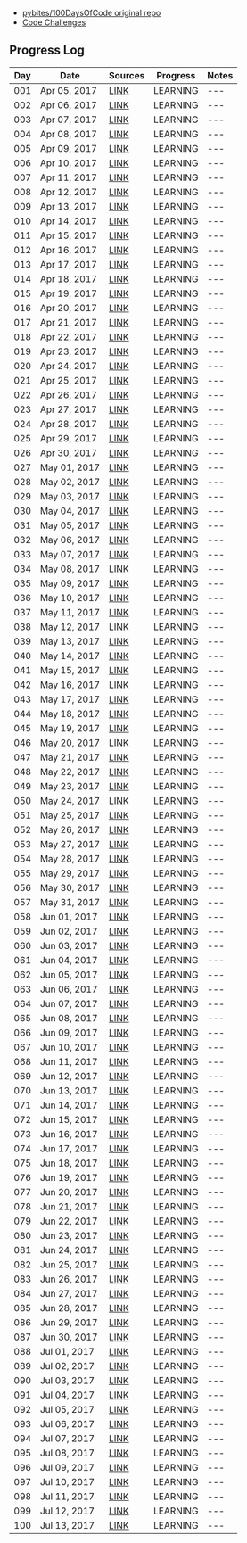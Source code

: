 * [pybites/100DaysOfCode original repo](https://github.com/pybites/100DaysOfCode)
* [Code Challenges](http://pybit.es/pages/challenges.html)
## Progress Log
| Day | Date | Sources | Progress | Notes |
| --- | --- | --- | --- | --- |
| 001 | Apr 05, 2017 | [LINK](001) | LEARNING | --- |
| 002 | Apr 06, 2017 | [LINK](002) | LEARNING | --- |
| 003 | Apr 07, 2017 | [LINK](003) | LEARNING | --- |
| 004 | Apr 08, 2017 | [LINK](004) | LEARNING | --- |
| 005 | Apr 09, 2017 | [LINK](005) | LEARNING | --- |
| 006 | Apr 10, 2017 | [LINK](006) | LEARNING | --- |
| 007 | Apr 11, 2017 | [LINK](007) | LEARNING | --- |
| 008 | Apr 12, 2017 | [LINK](008) | LEARNING | --- |
| 009 | Apr 13, 2017 | [LINK](009) | LEARNING | --- |
| 010 | Apr 14, 2017 | [LINK](010) | LEARNING | --- |
| 011 | Apr 15, 2017 | [LINK](011) | LEARNING | --- |
| 012 | Apr 16, 2017 | [LINK](012) | LEARNING | --- |
| 013 | Apr 17, 2017 | [LINK](013) | LEARNING | --- |
| 014 | Apr 18, 2017 | [LINK](014) | LEARNING | --- |
| 015 | Apr 19, 2017 | [LINK](015) | LEARNING | --- |
| 016 | Apr 20, 2017 | [LINK](016) | LEARNING | --- |
| 017 | Apr 21, 2017 | [LINK](017) | LEARNING | --- |
| 018 | Apr 22, 2017 | [LINK](018) | LEARNING | --- |
| 019 | Apr 23, 2017 | [LINK](019) | LEARNING | --- |
| 020 | Apr 24, 2017 | [LINK](020) | LEARNING | --- |
| 021 | Apr 25, 2017 | [LINK](021) | LEARNING | --- |
| 022 | Apr 26, 2017 | [LINK](022) | LEARNING | --- |
| 023 | Apr 27, 2017 | [LINK](023) | LEARNING | --- |
| 024 | Apr 28, 2017 | [LINK](024) | LEARNING | --- |
| 025 | Apr 29, 2017 | [LINK](025) | LEARNING | --- |
| 026 | Apr 30, 2017 | [LINK](026) | LEARNING | --- |
| 027 | May 01, 2017 | [LINK](027) | LEARNING | --- |
| 028 | May 02, 2017 | [LINK](028) | LEARNING | --- |
| 029 | May 03, 2017 | [LINK](029) | LEARNING | --- |
| 030 | May 04, 2017 | [LINK](030) | LEARNING | --- |
| 031 | May 05, 2017 | [LINK](031) | LEARNING | --- |
| 032 | May 06, 2017 | [LINK](032) | LEARNING | --- |
| 033 | May 07, 2017 | [LINK](033) | LEARNING | --- |
| 034 | May 08, 2017 | [LINK](034) | LEARNING | --- |
| 035 | May 09, 2017 | [LINK](035) | LEARNING | --- |
| 036 | May 10, 2017 | [LINK](036) | LEARNING | --- |
| 037 | May 11, 2017 | [LINK](037) | LEARNING | --- |
| 038 | May 12, 2017 | [LINK](038) | LEARNING | --- |
| 039 | May 13, 2017 | [LINK](039) | LEARNING | --- |
| 040 | May 14, 2017 | [LINK](040) | LEARNING | --- |
| 041 | May 15, 2017 | [LINK](041) | LEARNING | --- |
| 042 | May 16, 2017 | [LINK](042) | LEARNING | --- |
| 043 | May 17, 2017 | [LINK](043) | LEARNING | --- |
| 044 | May 18, 2017 | [LINK](044) | LEARNING | --- |
| 045 | May 19, 2017 | [LINK](045) | LEARNING | --- |
| 046 | May 20, 2017 | [LINK](046) | LEARNING | --- |
| 047 | May 21, 2017 | [LINK](047) | LEARNING | --- |
| 048 | May 22, 2017 | [LINK](048) | LEARNING | --- |
| 049 | May 23, 2017 | [LINK](049) | LEARNING | --- |
| 050 | May 24, 2017 | [LINK](050) | LEARNING | --- |
| 051 | May 25, 2017 | [LINK](051) | LEARNING | --- |
| 052 | May 26, 2017 | [LINK](052) | LEARNING | --- |
| 053 | May 27, 2017 | [LINK](053) | LEARNING | --- |
| 054 | May 28, 2017 | [LINK](054) | LEARNING | --- |
| 055 | May 29, 2017 | [LINK](055) | LEARNING | --- |
| 056 | May 30, 2017 | [LINK](056) | LEARNING | --- |
| 057 | May 31, 2017 | [LINK](057) | LEARNING | --- |
| 058 | Jun 01, 2017 | [LINK](058) | LEARNING | --- |
| 059 | Jun 02, 2017 | [LINK](059) | LEARNING | --- |
| 060 | Jun 03, 2017 | [LINK](060) | LEARNING | --- |
| 061 | Jun 04, 2017 | [LINK](061) | LEARNING | --- |
| 062 | Jun 05, 2017 | [LINK](062) | LEARNING | --- |
| 063 | Jun 06, 2017 | [LINK](063) | LEARNING | --- |
| 064 | Jun 07, 2017 | [LINK](064) | LEARNING | --- |
| 065 | Jun 08, 2017 | [LINK](065) | LEARNING | --- |
| 066 | Jun 09, 2017 | [LINK](066) | LEARNING | --- |
| 067 | Jun 10, 2017 | [LINK](067) | LEARNING | --- |
| 068 | Jun 11, 2017 | [LINK](068) | LEARNING | --- |
| 069 | Jun 12, 2017 | [LINK](069) | LEARNING | --- |
| 070 | Jun 13, 2017 | [LINK](070) | LEARNING | --- |
| 071 | Jun 14, 2017 | [LINK](071) | LEARNING | --- |
| 072 | Jun 15, 2017 | [LINK](072) | LEARNING | --- |
| 073 | Jun 16, 2017 | [LINK](073) | LEARNING | --- |
| 074 | Jun 17, 2017 | [LINK](074) | LEARNING | --- |
| 075 | Jun 18, 2017 | [LINK](075) | LEARNING | --- |
| 076 | Jun 19, 2017 | [LINK](076) | LEARNING | --- |
| 077 | Jun 20, 2017 | [LINK](077) | LEARNING | --- |
| 078 | Jun 21, 2017 | [LINK](078) | LEARNING | --- |
| 079 | Jun 22, 2017 | [LINK](079) | LEARNING | --- |
| 080 | Jun 23, 2017 | [LINK](080) | LEARNING | --- |
| 081 | Jun 24, 2017 | [LINK](081) | LEARNING | --- |
| 082 | Jun 25, 2017 | [LINK](082) | LEARNING | --- |
| 083 | Jun 26, 2017 | [LINK](083) | LEARNING | --- |
| 084 | Jun 27, 2017 | [LINK](084) | LEARNING | --- |
| 085 | Jun 28, 2017 | [LINK](085) | LEARNING | --- |
| 086 | Jun 29, 2017 | [LINK](086) | LEARNING | --- |
| 087 | Jun 30, 2017 | [LINK](087) | LEARNING | --- |
| 088 | Jul 01, 2017 | [LINK](088) | LEARNING | --- |
| 089 | Jul 02, 2017 | [LINK](089) | LEARNING | --- |
| 090 | Jul 03, 2017 | [LINK](090) | LEARNING | --- |
| 091 | Jul 04, 2017 | [LINK](091) | LEARNING | --- |
| 092 | Jul 05, 2017 | [LINK](092) | LEARNING | --- |
| 093 | Jul 06, 2017 | [LINK](093) | LEARNING | --- |
| 094 | Jul 07, 2017 | [LINK](094) | LEARNING | --- |
| 095 | Jul 08, 2017 | [LINK](095) | LEARNING | --- |
| 096 | Jul 09, 2017 | [LINK](096) | LEARNING | --- |
| 097 | Jul 10, 2017 | [LINK](097) | LEARNING | --- |
| 098 | Jul 11, 2017 | [LINK](098) | LEARNING | --- |
| 099 | Jul 12, 2017 | [LINK](099) | LEARNING | --- |
| 100 | Jul 13, 2017 | [LINK](100) | LEARNING | --- |
